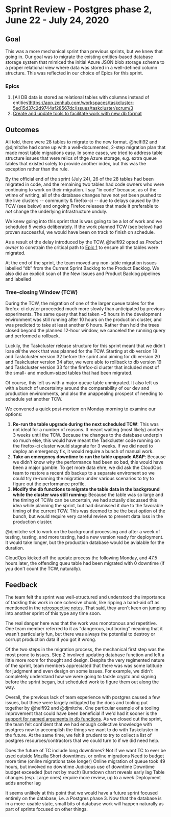 # Sprint Review - Postgres phase 2, June 22 - July 24, 2020

## Goal
This was a more mechanical sprint than previous sprints, but we knew that going in. Our goal was to migrate the existing entities-based database storage system that mimiced the initial Azure JSON blob storage schema to a proper relational view where data was stored in a well-defined column structure. This was reflected in our choice of Epics for this sprint.

### Epics
1. [All DB data is stored as relational tables with columns instead of entities]https://app.zenhub.com/workspaces/taskcluster-5ed15d37c2d9744af28567dc/issues/taskcluster/scrum/3
2. [Create and update tools to facilitate work with new db format](https://app.zenhub.com/workspaces/taskcluster-5ed15d37c2d9744af28567dc/issues/taskcluster/scrum/3)

## Outcomes
All told, there were 28 tables to migrate to the new format. @helfi92 and @djmitche had come up with a well-documented, 2-step migration plan that made most table migrations easy. In some cases, we tried to address table structure issues that were relics of thge Azure storage, e.g. extra queue tables that existed solely to provide another index, but this was the exception rather than the rule.

By the official end of the sprint (July 24), 26 of the 28 tables had been migrated in code, and the remaining two tables had code owners who were continuing to work on their migration. I say "in code" because, as of the wtime of writing, all of the database changes have not yet been pushed to the live clusters -- community & firefox-ci -- due to delays caused by the TCW (see below) and ongoing Firefox releases that made it preferable to *not* change the underlying infrastructure unduly.

We knew going into this sprint that is was going to be a lot of work and we scheduled 5 weeks deliberately. If the work planned TCW (see below) had proven successful, we would have been on track to finish on schedule.

As a result of the delay introduced by the TCW, @helfi92 opted as _Product owner_ to constrain the critical path to [Epic 1](https://app.zenhub.com/workspaces/taskcluster-5ed15d37c2d9744af28567dc/issues/taskcluster/scrum/3) to ensure all the tables were migrated.

At the end of the sprint, the team moved any non-table migration issues labelled “db” from the Current Sprint Backlog to the Product Backlog. We also did an explicit scan of the New Issues and Product Backlog pipelines and labelled

### Tree-closing Window (TCW)
During the TCW, the migration of one of the larger queue tables for the firefox-ci cluster proceeded much more slowly than anticipated by previous experiments. The same query that had taken ~5 hours in the development environment was still running after 10 hours on the production cluster, and was predicted to take at least another 6 hours. Rather than hold the trees closed beyond the planned 12-hour window, we canceled the running query and performed a rollback.

Luckily, the Taskcluster release structure for this sprint meant that we didn't lose *all* the work that was planned for the TCW. Starting at db version 18 and Taskcluster version 32 before the sprint and aiming for db version 20 and Taskcluster version 34 after, we were able to rollback to db version 19 and Taskcluster version 33 for the firefox-ci cluster that included most of the small- and medium-sized tables that had been migrated.

Of course, this left us with a major queue table unmigrated. It also left us with a bunch of uncertainty around the comparability of our dev and production environments, and also the unappealing prospect of needing to schedule yet another TCW.

We convened a quick post-mortem on Monday morning to examine our options:
1. **Re-run the table upgrade during the next scheduled TCW**: This was not ideal for a number of reasons. It meant waiting (most likely) another 3 weeks until the TCW. Because the changes to the database underpin so much else, this would have meant the Taskcluster code running on the firefox-ci cluster would stagnate for 3 weeks. If we did need to deploy an emergency fix, it would require a bunch of manual work.
2. **Take an emergency downtime to run the table upgrade ASAP**: Because we didn't know *why* the performance had been so bad, this would have been a major gamble. To get more data ehre, we did ask the CloudOps team to restore a recent db backup to a separate enviroment so we could try re-running the migration under various scenarios to try to figure out the performance profile.
3. **Modify the db functions to migrate the table data in the background while the cluster was still running**: Because the table was so large and the timing of TCWs can be uncertain, we had actually discussed this idea while planning the sprint, but had dismissed it due to the favorable timing of the current TCW. This was deemed to be the best option of the bunch, but would require very careful review to prevent data loss in the production cluster.

@djmitche set to work on the background processing and after a week of testing, testing, and more testing, had a new version ready for deployment. It would take longer, but the production database would be avialable for the duration.

CloudOps kicked off the update process the following Monday, and 47.5 hours later, the offending queu table had been migrated with 0 downtime (if you don't count the TCW, naturally).

## Feedback
The team felt the sprint was well-structured and understood the importance of tackling this work in one cohesive chunk, like ripping a band-aid off as mentioned in the [retrospective notes](./sprint-retrospective.md). That said, they aren't keen on jumping into another sprint of this type any time soon.

The real danger here was that the work was monotonous and repetitive. One team member referred to it as "dangerous, but boring" meaning that it wasn't particularly fun, but there was always the potential to destroy or corrupt production data if you got it wrong.

Of the two steps in the migration process, the mechanical first step was the most prone to issues. Step 2 involved updating database function and left a little more room for thought and design. Despite the very regimented nature of the sprint, team members appreciated that there was was some latitude for judgment and even design on some issues. For example, we didn't completely understand how we were going to tackle crypto and signing before the sprint began, but scheduled work to figure them out along the way.  

Overall, the previous lack of team experience with postgres caused a few issues, but these were largely mitigated by the docs and tooling put together by @helfi92 and @djmitche. One particular example of a tooling improvement that could have been beneficial if we'd had it sooner is the [support for named arguments in db functions](https://github.com/taskcluster/taskcluster/issues/2928). As we closed out the sprint, the team felt confident that we had enough collective knowledge with psotgres now to accomplish the things we want to do with Taskcluster in the future. At the same time, we felt it prudent to try to collect a list of postgres resources/contractors that we could turn to if we did need help.

Does the future of TC include long downtimes?
Not if we want TC to ever be used outside Mozilla
Short downtimes, or online migrations
Need to budget more time (online migrations take longer)
Online migration of queue took 49 hours, but involved no downtime
Judicious use of downtime
Downtime budget exceeded (but not by much)
Burndown chart reveals early lag
Table changes (esp. Large ones) require more review, up to a week
Deployment adds another lag

It seems unlikely at this point that we would have a future sprint focused entirely on the database, i.e. a Postgres phase 3. Now that the database is in a more-usable state, small bits of database work will happen naturally as part of sprints focused on other things.
